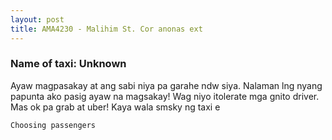 ```yaml
---
layout: post
title: AMA4230 - Malihim St. Cor anonas ext
---
```


### Name of taxi: Unknown

Ayaw magpasakay at ang sabi niya pa garahe ndw siya. Nalaman lng nyang papunta ako pasig ayaw na magsakay! Wag niyo itolerate mga gnito driver. Mas ok pa grab at uber!  Kaya wala smsky ng taxi e

```Choosing passengers```
